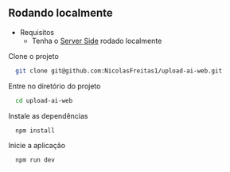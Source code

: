 ## Rodando localmente

- Requisitos
  - Tenha o [Server Side](https://github.com/NicolasFreitas1/upload-ai-api) rodado localmente

Clone o projeto

```bash
  git clone git@github.com:NicolasFreitas1/upload-ai-web.git
```

Entre no diretório do projeto

```bash
  cd upload-ai-web
```

Instale as dependências

```bash
  npm install
```

Inicie a aplicação

```bash
  npm run dev
```
